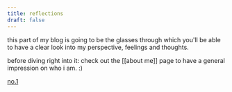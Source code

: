 ```yaml
---
title: reflections
draft: false
---
```

this part of my blog is going to be the glasses through which you'll be able to have a clear look into my perspective, feelings and thoughts.

before diving right into it: check out the [[about me]] page to have a general impression on who i am. :) 

[no.1](no.1.md) 